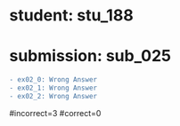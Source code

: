 # student: stu_188
# submission: sub_025

```diff
- ex02_0: Wrong Answer
- ex02_1: Wrong Answer
- ex02_2: Wrong Answer
```
#incorrect=3
#correct=0
